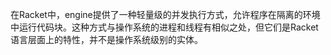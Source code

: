 在Racket中，engine提供了一种轻量级的并发执行方式，允许程序在隔离的环境中运行代码块。这种方式与操作系统的进程和线程有相似之处，但它们是Racket语言层面上的特性，并不是操作系统级别的实体。